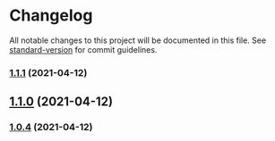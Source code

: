 # Changelog

All notable changes to this project will be documented in this file. See [standard-version](https://github.com/conventional-changelog/standard-version) for commit guidelines.

### [1.1.1](https://github.com/swcleo/gusher-js/compare/v1.1.0...v1.1.1) (2021-04-12)

## [1.1.0](https://github.com/swcleo/gusher-js/compare/v1.0.4...v1.1.0) (2021-04-12)

### [1.0.4](https://github.com/swcleo/gusher-js/compare/v1.0.3...v1.0.4) (2021-04-12)

